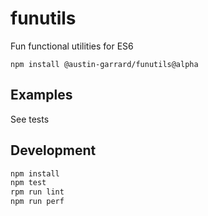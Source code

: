# funutils

Fun functional utilities for ES6

`npm install @austin-garrard/funutils@alpha`

## Examples

See tests

## Development
```bash
npm install
npm test
rpm run lint
npm run perf
```
